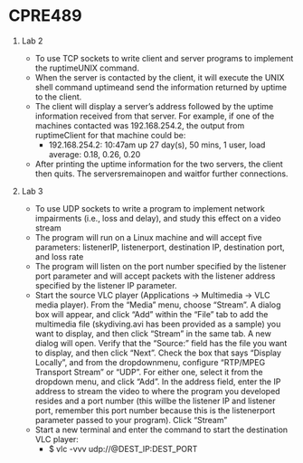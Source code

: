 # CPRE489

1. Lab 2
    - To use TCP sockets to write client and server programs to implement the ruptimeUNIX command.
    - When the server is contacted by the client, it will execute the UNIX shell command uptimeand send the information returned by uptime to the client.
    - The client will display a server’s address followed by the uptime information received from that server. For example, if one of the machines contacted was 192.168.254.2, the output from ruptimeClient for that machine could be:
        - 192.168.254.2: 10:47am up 27 day(s), 50 mins, 1 user, load average: 0.18, 0.26, 0.20
    - After printing the uptime information for the two servers, the client then quits. The serversremainopen and waitfor further connections.
    
2. Lab 3 
    - To use UDP sockets to write a program to implement network impairments (i.e., loss and delay), and study this effect on a video     stream
    - The program will run on a Linux machine and will accept five parameters: listenerIP, listenerport, destination IP, destination port, and loss rate
    - The program will listen on the port number specified by the listener port parameter and will accept packets with the listener address specified by the listener IP parameter. 
    - Start the source VLC player (Applications -> Multimedia -> VLC media player). From the “Media” menu, choose “Stream”. A dialog box will appear, and click “Add” within the “File” tab to add the multimedia file (skydiving.avi has been provided as a sample) you want to display, and then click “Stream” in the same tab. A new dialog will open. Verify that the “Source:” field has the file you want to display, and then click “Next”. Check the box that says “Display Locally”, and from the dropdownmenu, configure “RTP/MPEG Transport Stream” or “UDP”. For either one, select it from the dropdown menu, and click “Add”. In the address field, enter the IP address to stream the video to where the program you developed resides and a port number (this willbe the listener IP and listener port, remember this port number because this is the listenerport parameter passed to your program). Click “Stream”
    - Start a new terminal and enter the command to start the destination VLC player:
      - $ vlc -vvv udp://@DEST_IP:DEST_PORT
